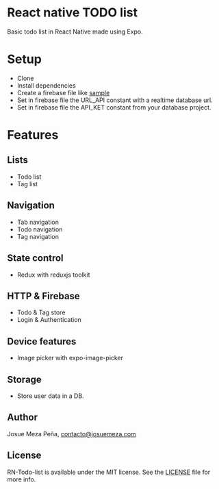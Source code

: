 # React native TODO list

Basic todo list in React Native made using Expo.

# Setup

- Clone
- Install dependencies
- Create a firebase file like [sample](./src/constants/database/firebase.sample.js)
- Set in firebase file the URL_API constant with a realtime database url.
- Set in firebase file the API_KET constant from your database project.

# Features

## Lists

- Todo list
- Tag list

## Navigation

- Tab navigation
- Todo navigation
- Tag navigation

## State control

- Redux with reduxjs toolkit

## HTTP & Firebase

- Todo & Tag store
- Login & Authentication

## Device features

- Image picker with expo-image-picker

## Storage

- Store user data in a DB.

## Author

Josue Meza Peña, contacto@josuemeza.com

## License

RN-Todo-list is available under the MIT license. See the [LICENSE](LICENSE) file for more info.
